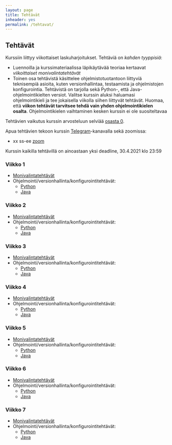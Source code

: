 ```yaml
---
layout: page
title: Tehtävät
inheader: yes
permalink: /tehtavat/
---
```


## Tehtävät

Kurssiin liittyy viikottaiset laskuharjoitukset. Tehtäviä on _kahden tyyppisiä_:

- Luennoilla ja kurssimateriaalissa läpikäytävää teoriaa kertaavat _viikoittaiset monivalintatehtävät_
- Toinen osa tehtävistä käsittelee ohjelmistotuotantoon liittyviä teknisempiä asioita, kuten versionhallintaa, testaamista ja ohjelmistojen konfigurointia. Tehtävistä on tarjolla sekä Python-, että Java-ohjelmointikielten versiot. Valitse kurssin aluksi haluamasi ohjelmointikieli ja tee jokaisella viikolla siihen liittyvät tehtävät. Huomaa, että **viikon tehtävät tarvitsee tehdä vain yhden ohjelmointikielen osalta**. Ohjelmointikielen vaihtaminen kesken kurssin ei ole suositeltavaa

Tehtävien vaikutus kurssin arvosteluun selviää [osasta 0](/osa0#kurssin-arvostelu).

Apua tehtävien tekoon kurssin [Telegram](https://telegram.me/ohjelmistotuotanto)-kanavalla sekä zoomissa:

- xx ss-ee [zoom]()

Kurssin kaikilla tehtävillä on ainoastaan yksi deadline, 30.4.2021 klo 23:59

### Viikko 1

- [Monivalintatehtävät]({{site.stats_url}}/quiz/1)
- Ohjelmointi/versionhallinta/konfigurointitehtävät:
  - [Python](/python/tehtavat1)
  - [Java](/tehtavat1)

### Viikko 2

- [Monivalintatehtävät]({{site.stats_url}}/quiz/2)
- Ohjelmointi/versionhallinta/konfigurointitehtävät:
  - [Python](/python/tehtavat2)
  - [Java](/tehtavat2)

### Viikko 3

- [Monivalintatehtävät]({{site.stats_url}}/quiz/3)
- Ohjelmointi/versionhallinta/konfigurointitehtävät:
  - [Python](/python/tehtavat3)
  - [Java](/tehtavat3)

### Viikko 4

- [Monivalintatehtävät]({{site.stats_url}}/quiz/4)
- Ohjelmointi/versionhallinta/konfigurointitehtävät:
  - [Python](/python/tehtavat4)
  - [Java](/tehtavat4)

### Viikko 5

- [Monivalintatehtävät]({{site.stats_url}}/quiz/5)
- Ohjelmointi/versionhallinta/konfigurointitehtävät:
  - [Python](/python/tehtavat5)
  - [Java](/tehtavat5)

### Viikko 6

- [Monivalintatehtävät]({{site.stats_url}}/quiz/6)
- Ohjelmointi/versionhallinta/konfigurointitehtävät:
  - [Python](/python/tehtavat6)
  - [Java](/tehtavat6)

### Viikko 7

- [Monivalintatehtävät]({{site.stats_url}}/quiz/7)
- Ohjelmointi/versionhallinta/konfigurointitehtävät:
  - [Python](/python/tehtavat7)
  - [Java](/tehtavat7)
